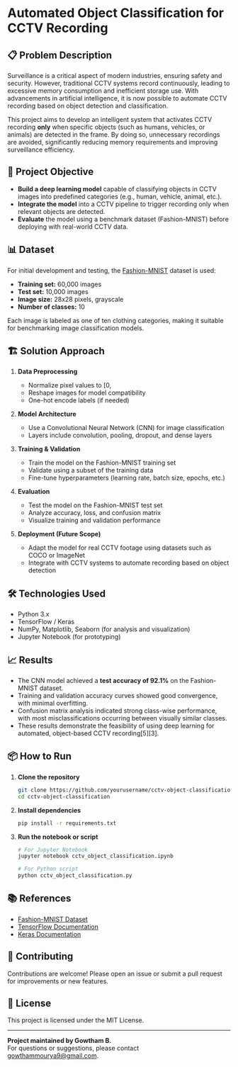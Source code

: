 # Automated Object Classification for CCTV Recording

## 📋 Problem Description

Surveillance is a critical aspect of modern industries, ensuring safety and security. However, traditional CCTV systems record continuously, leading to excessive memory consumption and inefficient storage use. With advancements in artificial intelligence, it is now possible to automate CCTV recording based on object detection and classification.

This project aims to develop an intelligent system that activates CCTV recording **only** when specific objects (such as humans, vehicles, or animals) are detected in the frame. By doing so, unnecessary recordings are avoided, significantly reducing memory requirements and improving surveillance efficiency.

## 🚀 Project Objective

- **Build a deep learning model** capable of classifying objects in CCTV images into predefined categories (e.g., human, vehicle, animal, etc.).
- **Integrate the model** into a CCTV pipeline to trigger recording only when relevant objects are detected.
- **Evaluate** the model using a benchmark dataset (Fashion-MNIST) before deploying with real-world CCTV data.

## 📊 Dataset

For initial development and testing, the [Fashion-MNIST](https://github.com/zalandoresearch/fashion-mnist) dataset is used:

- **Training set:** 60,000 images
- **Test set:** 10,000 images
- **Image size:** 28x28 pixels, grayscale
- **Number of classes:** 10

Each image is labeled as one of ten clothing categories, making it suitable for benchmarking image classification models.

## 🏗️ Solution Approach

1. **Data Preprocessing**
   - Normalize pixel values to [0,
   - Reshape images for model compatibility
   - One-hot encode labels (if needed)

2. **Model Architecture**
   - Use a Convolutional Neural Network (CNN) for image classification
   - Layers include convolution, pooling, dropout, and dense layers

3. **Training & Validation**
   - Train the model on the Fashion-MNIST training set
   - Validate using a subset of the training data
   - Fine-tune hyperparameters (learning rate, batch size, epochs, etc.)

4. **Evaluation**
   - Test the model on the Fashion-MNIST test set
   - Analyze accuracy, loss, and confusion matrix
   - Visualize training and validation performance

5. **Deployment (Future Scope)**
   - Adapt the model for real CCTV footage using datasets such as COCO or ImageNet
   - Integrate with CCTV systems to automate recording based on object detection

## 🛠️ Technologies Used

- Python 3.x
- TensorFlow / Keras
- NumPy, Matplotlib, Seaborn (for analysis and visualization)
- Jupyter Notebook (for prototyping)

## 📈 Results

- The CNN model achieved a **test accuracy of 92.1%** on the Fashion-MNIST dataset.
- Training and validation accuracy curves showed good convergence, with minimal overfitting.
- Confusion matrix analysis indicated strong class-wise performance, with most misclassifications occurring between visually similar classes.
- These results demonstrate the feasibility of using deep learning for automated, object-based CCTV recording[5][3].

## 📦 How to Run

1. **Clone the repository**
   ```bash
   git clone https://github.com/yourusername/cctv-object-classification.git
   cd cctv-object-classification
   ```

2. **Install dependencies**
   ```bash
   pip install -r requirements.txt
   ```

3. **Run the notebook or script**
   ```bash
   # For Jupyter Notebook
   jupyter notebook cctv_object_classification.ipynb

   # For Python script
   python cctv_object_classification.py
   ```

## 📚 References

- [Fashion-MNIST Dataset](https://github.com/zalandoresearch/fashion-mnist)
- [TensorFlow Documentation](https://www.tensorflow.org/)
- [Keras Documentation](https://keras.io/)

## 🤝 Contributing

Contributions are welcome! Please open an issue or submit a pull request for improvements or new features.

## 📄 License

This project is licensed under the MIT License.

---

**Project maintained by Gowtham B.**  
For questions or suggestions, please contact gowthammourya9@gmail.com.

